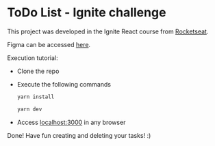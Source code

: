 # ToDo List - Ignite challenge

This project was developed in the Ignite React course from [Rocketseat](https://www.rocketseat.com.br/).

Figma can be accessed [here](https://www.figma.com/file/gJbWL1tbgVER1LDeqpuQpm/ToDo-List?node-id=0%3A1&t=vHXIMiGpc2Co5IoI-1).

Execution tutorial:

- Clone the repo
  
- Execute the following commands
  
  ```bash
  yarn install

  yarn dev
  ```

- Access [localhost:3000](http://localhost:3000/) in any browser
  
Done! Have fun creating and deleting your tasks! :)
